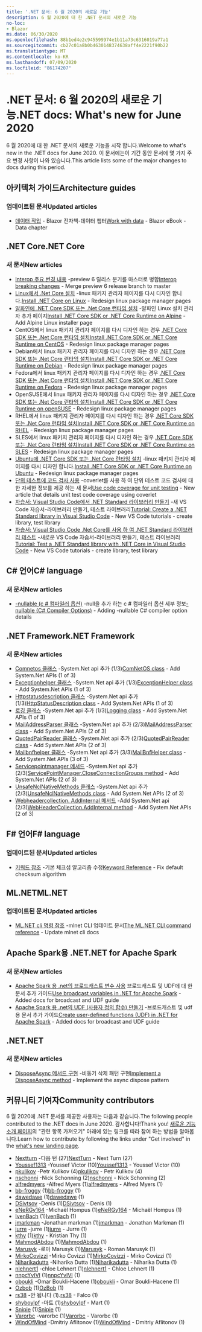 ```yaml
---
title: '.NET 문서: 6 월 2020의 새로운 기능'
description: 6 월 2020에 대 한 .NET 문서의 새로운 기능
no-loc:
- Blazor
ms.date: 06/30/2020
ms.openlocfilehash: 88b1ed4e2c945599974e1b11a73c6316019a77a1
ms.sourcegitcommit: cb27c01a8b0b4630148374638aff4e2221f90b22
ms.translationtype: MT
ms.contentlocale: ko-KR
ms.lasthandoff: 07/09/2020
ms.locfileid: "86174207"
---
```

# <a name="net-docs-whats-new-for-june-2020"></a><span data-ttu-id="c203b-103">.NET 문서: 6 월 2020의 새로운 기능</span><span class="sxs-lookup"><span data-stu-id="c203b-103">.NET docs: What's new for June 2020</span></span>

<span data-ttu-id="c203b-104">6 월 2020에 대 한 .NET 문서의 새로운 기능을 시작 합니다.</span><span class="sxs-lookup"><span data-stu-id="c203b-104">Welcome to what's new in the .NET docs for June 2020.</span></span> <span data-ttu-id="c203b-105">이 문서에는이 기간 동안 문서에 몇 가지 주요 변경 사항이 나와 있습니다.</span><span class="sxs-lookup"><span data-stu-id="c203b-105">This article lists some of the major changes to docs during this period.</span></span>

## <a name="architecture-guides"></a><span data-ttu-id="c203b-106">아키텍처 가이드</span><span class="sxs-lookup"><span data-stu-id="c203b-106">Architecture guides</span></span>

### <a name="updated-articles"></a><span data-ttu-id="c203b-107">업데이트된 문서</span><span class="sxs-lookup"><span data-stu-id="c203b-107">Updated articles</span></span>

- <span data-ttu-id="c203b-108">[데이터 작업](/dotnet/architecture/blazor-for-web-forms-developers/data)  -  Blazor 전자책-데이터 챕터</span><span class="sxs-lookup"><span data-stu-id="c203b-108">[Work with data](/dotnet/architecture/blazor-for-web-forms-developers/data) - Blazor eBook - Data chapter</span></span>

## <a name="net-core"></a><span data-ttu-id="c203b-109">.NET Core</span><span class="sxs-lookup"><span data-stu-id="c203b-109">.NET Core</span></span>

### <a name="new-articles"></a><span data-ttu-id="c203b-110">새 문서</span><span class="sxs-lookup"><span data-stu-id="c203b-110">New articles</span></span>

- <span data-ttu-id="c203b-111">[Interop 주요 변경 내용](/dotnet/core/compatibility/interop) -preview 6 릴리스 분기를 마스터로 병합</span><span class="sxs-lookup"><span data-stu-id="c203b-111">[Interop breaking changes](/dotnet/core/compatibility/interop) - Merge preview 6 release branch to master</span></span>
- <span data-ttu-id="c203b-112">[Linux에서 .Net Core 설치](/dotnet/core/install/linux) -linux 패키지 관리자 페이지를 다시 디자인 합니다.</span><span class="sxs-lookup"><span data-stu-id="c203b-112">[Install .NET Core on Linux](/dotnet/core/install/linux) - Redesign linux package manager pages</span></span>
- <span data-ttu-id="c203b-113">[알파인에 .NET Core SDK 또는 .Net Core 런타임 설치](/dotnet/core/install/linux-alpine) -알파인 Linux 설치 관리자 추가 페이지</span><span class="sxs-lookup"><span data-stu-id="c203b-113">[Install .NET Core SDK or .NET Core Runtime on Alpine](/dotnet/core/install/linux-alpine) - Add Alpine Linux installer page</span></span>
- <span data-ttu-id="c203b-114">CentOS에서 linux 패키지 관리자 페이지를 다시 디자인 하는 경우 [.NET Core SDK 또는 .Net Core 런타임 설치](/dotnet/core/install/linux-centos)</span><span class="sxs-lookup"><span data-stu-id="c203b-114">[Install .NET Core SDK or .NET Core Runtime on CentOS](/dotnet/core/install/linux-centos) - Redesign linux package manager pages</span></span>
- <span data-ttu-id="c203b-115">Debian에서 linux 패키지 관리자 페이지를 다시 디자인 하는 경우 [.NET Core SDK 또는 .Net Core 런타임 설치](/dotnet/core/install/linux-debian)</span><span class="sxs-lookup"><span data-stu-id="c203b-115">[Install .NET Core SDK or .NET Core Runtime on Debian](/dotnet/core/install/linux-debian) - Redesign linux package manager pages</span></span>
- <span data-ttu-id="c203b-116">Fedora에서 linux 패키지 관리자 페이지를 다시 디자인 하는 경우 [.NET Core SDK 또는 .Net Core 런타임 설치](/dotnet/core/install/linux-fedora)</span><span class="sxs-lookup"><span data-stu-id="c203b-116">[Install .NET Core SDK or .NET Core Runtime on Fedora](/dotnet/core/install/linux-fedora) - Redesign linux package manager pages</span></span>
- <span data-ttu-id="c203b-117">OpenSUSE에서 linux 패키지 관리자 페이지를 다시 디자인 하는 경우 [.NET Core SDK 또는 .Net Core 런타임 설치](/dotnet/core/install/linux-opensuse)</span><span class="sxs-lookup"><span data-stu-id="c203b-117">[Install .NET Core SDK or .NET Core Runtime on openSUSE](/dotnet/core/install/linux-opensuse) - Redesign linux package manager pages</span></span>
- <span data-ttu-id="c203b-118">RHEL에서 linux 패키지 관리자 페이지를 다시 디자인 하는 경우 [.NET Core SDK 또는 .Net Core 런타임 설치](/dotnet/core/install/linux-rhel)</span><span class="sxs-lookup"><span data-stu-id="c203b-118">[Install .NET Core SDK or .NET Core Runtime on RHEL](/dotnet/core/install/linux-rhel) - Redesign linux package manager pages</span></span>
- <span data-ttu-id="c203b-119">SLES에서 linux 패키지 관리자 페이지를 다시 디자인 하는 경우 [.NET Core SDK 또는 .Net Core 런타임 설치](/dotnet/core/install/linux-sles)</span><span class="sxs-lookup"><span data-stu-id="c203b-119">[Install .NET Core SDK or .NET Core Runtime on SLES](/dotnet/core/install/linux-sles) - Redesign linux package manager pages</span></span>
- <span data-ttu-id="c203b-120">[Ubuntu에 .NET Core SDK 또는 .Net Core 런타임 설치](/dotnet/core/install/linux-ubuntu) -linux 패키지 관리자 페이지를 다시 디자인 합니다.</span><span class="sxs-lookup"><span data-stu-id="c203b-120">[Install .NET Core SDK or .NET Core Runtime on Ubuntu](/dotnet/core/install/linux-ubuntu) - Redesign linux package manager pages</span></span>
- <span data-ttu-id="c203b-121">[단위 테스트에 코드 검사 사용](/dotnet/core/testing/unit-testing-code-coverage) -coverlet를 사용 하 여 단위 테스트 코드 검사에 대 한 자세한 정보를 제공 하는 새 문서</span><span class="sxs-lookup"><span data-stu-id="c203b-121">[Use code coverage for unit testing](/dotnet/core/testing/unit-testing-code-coverage) - New article that details unit test code coverage using coverlet</span></span>
- <span data-ttu-id="c203b-122">[자습서: Visual Studio Code에서 .NET Standard 라이브러리 만들기](/dotnet/core/tutorials/library-with-visual-studio-code) -새 VS Code 자습서-라이브러리 만들기, 테스트 라이브러리</span><span class="sxs-lookup"><span data-stu-id="c203b-122">[Tutorial: Create a .NET Standard library in Visual Studio Code](/dotnet/core/tutorials/library-with-visual-studio-code) - New VS Code tutorials - create library, test library</span></span>
- <span data-ttu-id="c203b-123">[자습서: Visual Studio Code .Net Core를 사용 하 여 .NET Standard 라이브러리 테스트](/dotnet/core/tutorials/testing-library-with-visual-studio-code) -새로운 VS Code 자습서-라이브러리 만들기, 테스트 라이브러리</span><span class="sxs-lookup"><span data-stu-id="c203b-123">[Tutorial: Test a .NET Standard library with .NET Core in Visual Studio Code](/dotnet/core/tutorials/testing-library-with-visual-studio-code) - New VS Code tutorials - create library, test library</span></span>

## <a name="c-language"></a><span data-ttu-id="c203b-124">C# 언어</span><span class="sxs-lookup"><span data-stu-id="c203b-124">C# language</span></span>

### <a name="new-articles"></a><span data-ttu-id="c203b-125">새 문서</span><span class="sxs-lookup"><span data-stu-id="c203b-125">New articles</span></span>

- <span data-ttu-id="c203b-126">[-nullable (c # 컴파일러 옵션)](/dotnet/csharp/language-reference/compiler-options/nullable-compiler-option) -null을 추가 하는 c # 컴파일러 옵션 세부 정보</span><span class="sxs-lookup"><span data-stu-id="c203b-126">[-nullable (C# Compiler Options)](/dotnet/csharp/language-reference/compiler-options/nullable-compiler-option) - Adding -nullable C# compiler option details</span></span>

## <a name="net-framework"></a><span data-ttu-id="c203b-127">.NET Framework</span><span class="sxs-lookup"><span data-stu-id="c203b-127">.NET Framework</span></span>

### <a name="new-articles"></a><span data-ttu-id="c203b-128">새 문서</span><span class="sxs-lookup"><span data-stu-id="c203b-128">New articles</span></span>

- <span data-ttu-id="c203b-129">[Comnetos 클래스](/dotnet/framework/additional-apis/system.net.comnetos) -System.Net api 추가 (1/3)</span><span class="sxs-lookup"><span data-stu-id="c203b-129">[ComNetOS class](/dotnet/framework/additional-apis/system.net.comnetos) - Add System.Net APIs (1 of 3)</span></span>
- <span data-ttu-id="c203b-130">[Exceptionhelper 클래스](/dotnet/framework/additional-apis/system.net.exceptionhelper) -System.Net api 추가 (1/3)</span><span class="sxs-lookup"><span data-stu-id="c203b-130">[ExceptionHelper class](/dotnet/framework/additional-apis/system.net.exceptionhelper) - Add System.Net APIs (1 of 3)</span></span>
- <span data-ttu-id="c203b-131">[Httpstatusdescription 클래스](/dotnet/framework/additional-apis/system.net.httpstatusdescription) -System.Net api 추가 (1/3)</span><span class="sxs-lookup"><span data-stu-id="c203b-131">[HttpStatusDescription class](/dotnet/framework/additional-apis/system.net.httpstatusdescription) - Add System.Net APIs (1 of 3)</span></span>
- <span data-ttu-id="c203b-132">[로깅 클래스](/dotnet/framework/additional-apis/system.net.logging) -System.Net api 추가 (1/3)</span><span class="sxs-lookup"><span data-stu-id="c203b-132">[Logging class](/dotnet/framework/additional-apis/system.net.logging) - Add System.Net APIs (1 of 3)</span></span>
- <span data-ttu-id="c203b-133">[MailAddressParser 클래스](/dotnet/framework/additional-apis/system.net.mail.mailaddressparser) -System.Net api 추가 (2/3)</span><span class="sxs-lookup"><span data-stu-id="c203b-133">[MailAddressParser class](/dotnet/framework/additional-apis/system.net.mail.mailaddressparser) - Add System.Net APIs (2 of 3)</span></span>
- <span data-ttu-id="c203b-134">[QuotedPairReader 클래스](/dotnet/framework/additional-apis/system.net.mail.quotedpairreader) -System.Net api 추가 (2/3)</span><span class="sxs-lookup"><span data-stu-id="c203b-134">[QuotedPairReader class](/dotnet/framework/additional-apis/system.net.mail.quotedpairreader) - Add System.Net APIs (2 of 3)</span></span>
- <span data-ttu-id="c203b-135">[Mailbnfhelper 클래스](/dotnet/framework/additional-apis/system.net.mime.mailbnfhelper) -System.Net api 추가 (3/3)</span><span class="sxs-lookup"><span data-stu-id="c203b-135">[MailBnfHelper class](/dotnet/framework/additional-apis/system.net.mime.mailbnfhelper) - Add System.Net APIs (3 of 3)</span></span>
- <span data-ttu-id="c203b-136">[Servicepointmanager 메서드](/dotnet/framework/additional-apis/system.net.servicepointmanager.closeconnectiongroups) -System.Net api 추가 (2/3)</span><span class="sxs-lookup"><span data-stu-id="c203b-136">[ServicePointManager.CloseConnectionGroups method](/dotnet/framework/additional-apis/system.net.servicepointmanager.closeconnectiongroups) - Add System.Net APIs (2 of 3)</span></span>
- <span data-ttu-id="c203b-137">[UnsafeNclNativeMethods 클래스](/dotnet/framework/additional-apis/system.net.unsafenclnativemethods) -System.Net api 추가 (2/3)</span><span class="sxs-lookup"><span data-stu-id="c203b-137">[UnsafeNclNativeMethods class](/dotnet/framework/additional-apis/system.net.unsafenclnativemethods) - Add System.Net APIs (2 of 3)</span></span>
- <span data-ttu-id="c203b-138">[Webheadercollection. AddInternal 메서드](/dotnet/framework/additional-apis/system.net.webheadercollection.addinternal) -Add System.Net api (2/3)</span><span class="sxs-lookup"><span data-stu-id="c203b-138">[WebHeaderCollection.AddInternal method](/dotnet/framework/additional-apis/system.net.webheadercollection.addinternal) - Add System.Net APIs (2 of 3)</span></span>

## <a name="f-language"></a><span data-ttu-id="c203b-139">F# 언어</span><span class="sxs-lookup"><span data-stu-id="c203b-139">F# language</span></span>

### <a name="updated-articles"></a><span data-ttu-id="c203b-140">업데이트된 문서</span><span class="sxs-lookup"><span data-stu-id="c203b-140">Updated articles</span></span>

- <span data-ttu-id="c203b-141">[키워드 참조](/dotnet/fsharp/language-reference/keyword-reference) -기본 체크섬 알고리즘 수정</span><span class="sxs-lookup"><span data-stu-id="c203b-141">[Keyword Reference](/dotnet/fsharp/language-reference/keyword-reference) - Fix default checksum algorithm</span></span>

## <a name="mlnet"></a><span data-ttu-id="c203b-142">ML.NET</span><span class="sxs-lookup"><span data-stu-id="c203b-142">ML.NET</span></span>

### <a name="updated-articles"></a><span data-ttu-id="c203b-143">업데이트된 문서</span><span class="sxs-lookup"><span data-stu-id="c203b-143">Updated articles</span></span>

- <span data-ttu-id="c203b-144">[ML.NET cli 명령 참조](/dotnet/machine-learning/reference/ml-net-cli-reference) -mlnet CLI 업데이트 문서</span><span class="sxs-lookup"><span data-stu-id="c203b-144">[The ML.NET CLI command reference](/dotnet/machine-learning/reference/ml-net-cli-reference) - Update mlnet cli docs</span></span>

## <a name="net-for-apache-spark"></a><span data-ttu-id="c203b-145">Apache Spark용 .NET</span><span class="sxs-lookup"><span data-stu-id="c203b-145">.NET for Apache Spark</span></span>

### <a name="new-articles"></a><span data-ttu-id="c203b-146">새 문서</span><span class="sxs-lookup"><span data-stu-id="c203b-146">New articles</span></span>

- <span data-ttu-id="c203b-147">[Apache Spark 용 .net의 브로드캐스트 변수 사용](/dotnet/spark/how-to-guides/broadcast-guide) 브로드캐스트 및 UDF에 대 한 문서 추가 가이드</span><span class="sxs-lookup"><span data-stu-id="c203b-147">[Use broadcast variables in .NET for Apache Spark](/dotnet/spark/how-to-guides/broadcast-guide) - Added docs for broadcast and UDF guide</span></span>
- <span data-ttu-id="c203b-148">[Apache Spark 용 .net의 UDF (사용자 정의 함수) 만들기](/dotnet/spark/how-to-guides/udf-guide) -브로드캐스트 및 udf 용 문서 추가 가이드</span><span class="sxs-lookup"><span data-stu-id="c203b-148">[Create user-defined functions (UDF) in .NET for Apache Spark](/dotnet/spark/how-to-guides/udf-guide) - Added docs for broadcast and UDF guide</span></span>

## <a name="net"></a><span data-ttu-id="c203b-149">.NET</span><span class="sxs-lookup"><span data-stu-id="c203b-149">.NET</span></span>

### <a name="new-articles"></a><span data-ttu-id="c203b-150">새 문서</span><span class="sxs-lookup"><span data-stu-id="c203b-150">New articles</span></span>

- <span data-ttu-id="c203b-151">[DisposeAsync 메서드 구현](/dotnet/standard/garbage-collection/implementing-disposeasync) -비동기 삭제 패턴 구현</span><span class="sxs-lookup"><span data-stu-id="c203b-151">[Implement a DisposeAsync method](/dotnet/standard/garbage-collection/implementing-disposeasync) - Implement the async dispose pattern</span></span>

## <a name="community-contributors"></a><span data-ttu-id="c203b-152">커뮤니티 기여자</span><span class="sxs-lookup"><span data-stu-id="c203b-152">Community contributors</span></span>

<span data-ttu-id="c203b-153">6 월 2020에 .NET 문서를 제공한 사용자는 다음과 같습니다.</span><span class="sxs-lookup"><span data-stu-id="c203b-153">The following people contributed to the .NET docs in June 2020.</span></span> <span data-ttu-id="c203b-154">감사합니다!</span><span class="sxs-lookup"><span data-stu-id="c203b-154">Thank you!</span></span> <span data-ttu-id="c203b-155">[새로운 기능 소개 페이지](index.yml)의 "관련 항목 가져오기" 아래에 있는 링크를 따라 참여 하는 방법을 알아봅니다.</span><span class="sxs-lookup"><span data-stu-id="c203b-155">Learn how to contribute by following the links under "Get involved" in the [what's new landing page](index.yml).</span></span>

- <span data-ttu-id="c203b-156">[Nextturn](https://github.com/NextTurn) -다음 턴 (27)</span><span class="sxs-lookup"><span data-stu-id="c203b-156">[NextTurn](https://github.com/NextTurn) - Next Turn (27)</span></span>
- <span data-ttu-id="c203b-157">[Youssef1313](https://github.com/Youssef1313) -Youssef Victor (10)</span><span class="sxs-lookup"><span data-stu-id="c203b-157">[Youssef1313](https://github.com/Youssef1313) - Youssef Victor (10)</span></span>
- <span data-ttu-id="c203b-158">[pkulikov](https://github.com/pkulikov) -Petr Kulikov (4)</span><span class="sxs-lookup"><span data-stu-id="c203b-158">[pkulikov](https://github.com/pkulikov) - Petr Kulikov (4)</span></span>
- <span data-ttu-id="c203b-159">[nschonni](https://github.com/nschonni) -Nick Schonning (2)</span><span class="sxs-lookup"><span data-stu-id="c203b-159">[nschonni](https://github.com/nschonni) - Nick Schonning (2)</span></span>
- <span data-ttu-id="c203b-160">[alfredmyers](https://github.com/alfredmyers) -Alfred Myers (1)</span><span class="sxs-lookup"><span data-stu-id="c203b-160">[alfredmyers](https://github.com/alfredmyers) - Alfred Myers (1)</span></span>
- <span data-ttu-id="c203b-161">[bb-froggy](https://github.com/bb-froggy) (1)</span><span class="sxs-lookup"><span data-stu-id="c203b-161">[bb-froggy](https://github.com/bb-froggy) (1)</span></span>
- <span data-ttu-id="c203b-162">[dawedawe](https://github.com/dawedawe) (1)</span><span class="sxs-lookup"><span data-stu-id="c203b-162">[dawedawe](https://github.com/dawedawe) (1)</span></span>
- <span data-ttu-id="c203b-163">[DSivtsov](https://github.com/DSivtsov) -Denis (1)</span><span class="sxs-lookup"><span data-stu-id="c203b-163">[DSivtsov](https://github.com/DSivtsov) - Denis (1)</span></span>
- <span data-ttu-id="c203b-164">[eNeRGy164](https://github.com/eNeRGy164) -Michaël Hompus (1)</span><span class="sxs-lookup"><span data-stu-id="c203b-164">[eNeRGy164](https://github.com/eNeRGy164) - Michaël Hompus (1)</span></span>
- <span data-ttu-id="c203b-165">[IvenBach](https://github.com/IvenBach) (1)</span><span class="sxs-lookup"><span data-stu-id="c203b-165">[IvenBach](https://github.com/IvenBach) (1)</span></span>
- <span data-ttu-id="c203b-166">[jmarkman](https://github.com/jmarkman) -Jonathan markman (1)</span><span class="sxs-lookup"><span data-stu-id="c203b-166">[jmarkman](https://github.com/jmarkman) - Jonathan Markman (1)</span></span>
- <span data-ttu-id="c203b-167">[jurre](https://github.com/jurre) -jurre (1)</span><span class="sxs-lookup"><span data-stu-id="c203b-167">[jurre](https://github.com/jurre) - Jurre (1)</span></span>
- <span data-ttu-id="c203b-168">[kthy](https://github.com/kthy) (1)</span><span class="sxs-lookup"><span data-stu-id="c203b-168">[kthy](https://github.com/kthy) - Kristian Thy (1)</span></span>
- <span data-ttu-id="c203b-169">[MahmodAbdou](https://github.com/MahmodAbdou) (1)</span><span class="sxs-lookup"><span data-stu-id="c203b-169">[MahmodAbdou](https://github.com/MahmodAbdou) (1)</span></span>
- <span data-ttu-id="c203b-170">[Marusyk](https://github.com/Marusyk) -로마 Marusyk (1)</span><span class="sxs-lookup"><span data-stu-id="c203b-170">[Marusyk](https://github.com/Marusyk) - Roman Marusyk (1)</span></span>
- <span data-ttu-id="c203b-171">[MirkoCovizzi](https://github.com/MirkoCovizzi) -Mirko Covizzi (1)</span><span class="sxs-lookup"><span data-stu-id="c203b-171">[MirkoCovizzi](https://github.com/MirkoCovizzi) - Mirko Covizzi (1)</span></span>
- <span data-ttu-id="c203b-172">[Niharikadutta](https://github.com/Niharikadutta) -Niharika Dutta (1)</span><span class="sxs-lookup"><span data-stu-id="c203b-172">[Niharikadutta](https://github.com/Niharikadutta) - Niharika Dutta (1)</span></span>
- <span data-ttu-id="c203b-173">[nlehnert1](https://github.com/nlehnert1) -chloe Lehnert (1)</span><span class="sxs-lookup"><span data-stu-id="c203b-173">[nlehnert1](https://github.com/nlehnert1) - Chloe Lehnert (1)</span></span>
- <span data-ttu-id="c203b-174">[nnpcYvIVl](https://github.com/nnpcYvIVl) (1)</span><span class="sxs-lookup"><span data-stu-id="c203b-174">[nnpcYvIVl](https://github.com/nnpcYvIVl) (1)</span></span>
- <span data-ttu-id="c203b-175">[oboukli](https://github.com/oboukli) -Omar Boukli-Hacene (1)</span><span class="sxs-lookup"><span data-stu-id="c203b-175">[oboukli](https://github.com/oboukli) - Omar Boukli-Hacene (1)</span></span>
- <span data-ttu-id="c203b-176">[Ozbob](https://github.com/OzBob) (1)</span><span class="sxs-lookup"><span data-stu-id="c203b-176">[OzBob](https://github.com/OzBob) (1)</span></span>
- <span data-ttu-id="c203b-177">[rs38](https://github.com/rs38) -안 됩니다 (1).</span><span class="sxs-lookup"><span data-stu-id="c203b-177">[rs38](https://github.com/rs38) - Falco (1)</span></span>
- <span data-ttu-id="c203b-178">[shyboylpf](https://github.com/shyboylpf) -마트 (1)</span><span class="sxs-lookup"><span data-stu-id="c203b-178">[shyboylpf](https://github.com/shyboylpf) - Mart (1)</span></span>
- <span data-ttu-id="c203b-179">[Snipie](https://github.com/Snipie) (1)</span><span class="sxs-lookup"><span data-stu-id="c203b-179">[Snipie](https://github.com/Snipie) (1)</span></span>
- <span data-ttu-id="c203b-180">[Varorbc](https://github.com/Varorbc) -varorbc (1)</span><span class="sxs-lookup"><span data-stu-id="c203b-180">[Varorbc](https://github.com/Varorbc) - Varorbc (1)</span></span>
- <span data-ttu-id="c203b-181">[WindOfMind](https://github.com/WindOfMind) -Dmitriy Aflitonov (1)</span><span class="sxs-lookup"><span data-stu-id="c203b-181">[WindOfMind](https://github.com/WindOfMind) - Dmitriy Aflitonov (1)</span></span>

